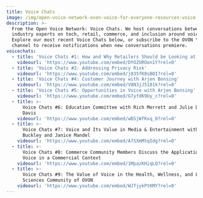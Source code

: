 ```yaml
---
title: Voice Chats
image: /img/open-voice-network-ovon-voice-for-everyone-resources-voice-chats.jpg
description: >-
  From the Open Voice Network: Voice Chats. We host conversations between
  industry experts on tech, retail, commerce, and inclusion around voice.
  Explore our most recent Voice Chats below, or subscribe to the OVON YouTube
  channel to receive notifications when new conversations premiere. 
voicechats:
  - title: 'Voice Chats #1: How and Why Retailers Should be Looking at Voice'
    videourl: 'https://www.youtube.com/embed/DYOZUROon1Y?rel=0'
  - title: 'Voice Chats #2: Addressing Privacy Risk'
    videourl: 'https://www.youtube.com/embed/j835fK8sBOI?rel=0'
  - title: 'Voice Chats #4: Customer Journey with Arjen Bonsing'
    videourl: 'https://www.youtube.com/embed/V8N3jJ5181k?rel=0'
  - title: 'Voice Chats #5: Opportunities in Voice with Arjen Bonsing'
    videourl: 'https://www.youtube.com/embed/G7yfdK9Uy_c?rel=0'
  - title: >-
      Voice Chats #6: Education Committee with Rich Merrett and Julie Daniel
      Davis
    videourl: 'https://www.youtube.com/embed/wDSjWfKxq_0?rel=0'
  - title: >-
      Voice Chats #7: Voice and Its Value in Media & Entertainment with Donald
      Buckley and Janice Mandel
    videourl: 'https://www.youtube.com/embed/A7SXmMtqIdg?rel=0'
  - title: >-
      Voice Chats #8: Commerce Community Members Discuss the Application of
      Voice in a Commercial Context
    videourl: 'https://www.youtube.com/embed/1MpazKHiqLQ?rel=0'
  - title: >-
      Voice Chats #9: The Value of Voice in the Health, Wellness, and Life
      Sciences Community of OVON
    videourl: 'https://www.youtube.com/embed/WJTjykPtKMY?rel=0'
---
```


